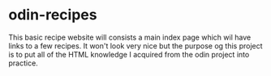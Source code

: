 # odin-recipes

This basic recipe website will consists a main index page which wil have links to a few recipes. It won't look very nice but the purpose og this project is to put all of the HTML knowledge I acquired from the odin project into practice.
